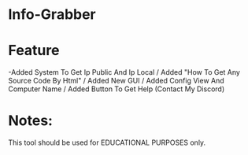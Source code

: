 # Info-Grabber
# Feature

-Added System To Get Ip Public And Ip Local /
Added "How To Get Any Source Code By Html" /
Added New GUI /
Added Config View And Computer Name /
Added Button To Get Help (Contact My Discord)

# Notes:

This tool should be used for EDUCATIONAL PURPOSES only.
